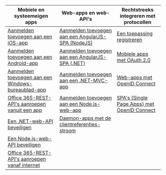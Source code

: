| Mobiele en systeemeigen apps | Web-apps en web-API's | Rechtstreeks integreren met protocollen |
| --- | --- | --- |
| [Aanmelden toevoegen aan een iOS-app](../articles/active-directory/active-directory-v2-devquickstarts-ios.md) |[Aanmelden toevoegen aan een AngularJS-SPA (NodeJS)](../articles/active-directory/active-directory-v2-devquickstarts-angular-node.md) |[Een toepassing registreren](../articles/active-directory/active-directory-v2-app-registration.md) |
| [Aanmelden toevoegen aan een Android-app](../articles/active-directory/active-directory-v2-devquickstarts-android.md) |[Aanmelden toevoegen aan een AngularJS-SPA (.NET)](../articles/active-directory/active-directory-v2-devquickstarts-angular-dotnet.md) |[Mobiele apps met OAuth 2.0](../articles/active-directory/active-directory-v2-protocols-oauth-code.md) |
| [Aanmelden toevoegen aan een Windows-bureaublad-app](../articles/active-directory/active-directory-v2-devquickstarts-wpf.md) |[Aanmelden toevoegen aan een .NET-MVC-app](../articles/active-directory/active-directory-v2-devquickstarts-dotnet-web.md) |[Web-apps met OpenID Connect](../articles/active-directory/active-directory-v2-protocols-oidc.md) |
| [Office 365-REST-API's aanroepen vanuit een app](https://msdn.microsoft.com/office/office365/howto/authenticate-Office-365-APIs-using-v2) |[Aanmelden toevoegen aan een Node.js-web-app](../articles/active-directory/active-directory-v2-devquickstarts-node-web.md) |[SPA's (Single Page Apps) met OpenID Connect](../articles/active-directory/active-directory-v2-protocols-implicit.md) |
| [Een .NET-web-API beveiligen](../articles/active-directory/active-directory-v2-devquickstarts-dotnet-api.md) |[Daemon-apps met de clientreferenties-stroom](../articles/active-directory/active-directory-v2-protocols-oauth-client-creds.md) | |
| [Een Node.js-web-API beveiligen](../articles/active-directory/active-directory-v2-devquickstarts-node-api.md) | | |
| [Office 365-REST-API's aanroepen vanaf internet](https://msdn.microsoft.com/office/office365/howto/authenticate-Office-365-APIs-using-v2) | | |



<!--HONumber=Dec16_HO4-->


